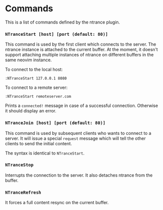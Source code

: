 Commands 
========

This is a list of commands defined by the ntrance plugin.

### `NTranceStart [host] [port (default: 80)]`

This command is used by the first client which connects to the server.
The ntrance instance is attached to the current buffer.
At the moment, it doesn't support attaching multiple instances of ntrance 
on different buffers in the same neovim instance.

To connect to the local host:

```
:NTranceStart 127.0.0.1 8080
```

To connect to a remote server:

```
:NTranceStart remoteserver.com
```

Prints a `connected!` message in case of a successful connection. Otherwise it should display an error.

### `NTranceJoin [host] [port (default: 80)]`

This command is used by subsequent clients who wants to connect to a server. It will
issue a special `request` message which will tell the other clients to send the initial content.

The syntax is identical to `NTranceStart`.


### `NTranceStop`

Interrupts the connection to the server. It also detaches ntrance from the buffer.

### `NTranceRefresh`

It forces a full content resync on the current buffer.
